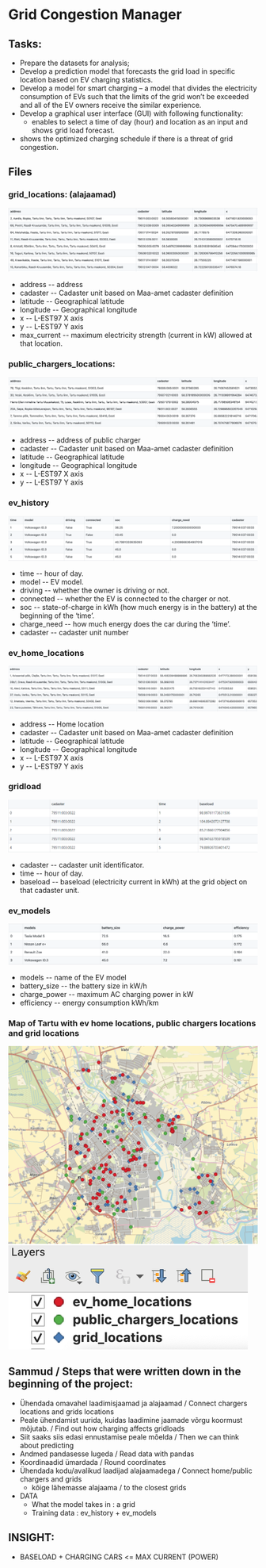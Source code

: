 # Grid Congestion Manager


## Tasks:
 * Prepare the datasets for analysis;
 * Develop a prediction model that forecasts the grid load in specific location based on EV charging statistics.
 * Develop a model for smart charging – a model that divides the electricity consumption of EVs such that the limits of the grid won’t be exceeded and all of the EV owners receive the similar experience.
 * Develop a graphical user interface (GUI) with following functionality: 
   * enables to select a time of day (hour) and location as an input and shows grid load forecast.
 * shows the optimized charging schedule if there is a threat of grid congestion.


## Files
### grid_locations: (alajaamad)
![grid_locations (alajaamad)](https://github.com/ilmaruduste/grid_congestion_manager/blob/main/grid_congestion_data%20pictures/grid_locations.png?raw=true)
  *  address -- address
  *  cadaster -- Cadaster unit based on Maa-amet cadaster definition
  *  latitude -- Geographical latitude
  *  longitude -- Geographical longitude
  *  x -- L-EST97 X axis
  *  y -- L-EST97 Y axis
  *  max_current -- maximum electricity strength (current in kW) allowed at that location. 

### public_chargers_locations:
![public_chargers_locations](https://github.com/ilmaruduste/grid_congestion_manager/blob/main/grid_congestion_data%20pictures/public_chargers_locations.png?raw=true)
  *  address -- address of public charger
  *  cadaster -- Cadaster unit based on Maa-amet cadaster definition
  *  latitude -- Geographical latitude
  *  longitude -- Geographical longitude
  *  x -- L-EST97 X axis
  *  y -- L-EST97 Y axis

### ev_history
![ev_history](https://github.com/ilmaruduste/grid_congestion_manager/blob/main/grid_congestion_data%20pictures/ev_history.png?raw=true)
  *  time -- hour of day.
  *  model -- EV model.
  *  driving -- whether the owner is driving or not.
  *  connected -- whether the EV is connected to the charger or not.
  *  soc -- state-of-charge in kWh (how much energy is in the battery) at the beginning of the ‘time’.
  *  charge_need -- how much energy does the car during the ‘time’. 
  *  cadaster -- cadaster unit number

### ev_home_locations
![ev_home_locations](https://github.com/ilmaruduste/grid_congestion_manager/blob/main/grid_congestion_data%20pictures/ev_home_locations.png?raw=true)
  *  address -- Home location
  *  cadaster -- Cadaster unit based on Maa-amet cadaster definition
  *  latitude -- Geographical latitude
  *  longitude -- Geographical longitude
  *  x -- L-EST97 X axis
  *  y -- L-EST97 Y axis

### gridload
![gridload](https://github.com/ilmaruduste/grid_congestion_manager/blob/main/grid_congestion_data%20pictures/gridload.png?raw=true)
  *  cadaster -- cadaster unit identificator.
  *  time -- hour of day.
  *  baseload -- baseload (electricity current in kWh) at the grid object on that cadaster unit.

### ev_models
![ev_models](https://github.com/ilmaruduste/grid_congestion_manager/blob/main/grid_congestion_data%20pictures/ev_models.png?raw=true)
  *  models -- name of the EV model
  *  battery_size -- the battery size in kW/h
  *  charge_power -- maximum AC charging power in kW
  *  efficiency -- energy consumption kWh/km


### Map of Tartu with ev home locations, public chargers locations and grid locations
![Map of Tartu](https://github.com/ilmaruduste/grid_congestion_manager/blob/main/grid_congestion_data%20pictures/tartu.png?raw=true)
![layers](https://github.com/ilmaruduste/grid_congestion_manager/blob/main/grid_congestion_data%20pictures/layers.png?raw=true)


## Sammud / Steps that were written down in the beginning of the project:

  * Ühendada omavahel laadimisjaamad ja alajaamad / Connect chargers locations and grids locations
  * Peale ühendamist uurida, kuidas laadimine jaamade võrgu koormust mõjutab. / Find out how charging affects gridloads
  * Siit saaks siis edasi ennustamise peale mõelda / Then we can think about predicting
  * Andmed pandasesse lugeda / Read data with pandas
  * Koordinaadid ümardada / Round coordinates
  * Ühendada kodu/avalikud laadijad alajaamadega / Connect home/public chargers and grids
    * kõige lähemasse alajaama / to the closest grids
  * DATA
    * What the model takes in : a grid
    * Training data : ev_history + ev_models


## INSIGHT:

  *  BASELOAD + CHARGING CARS <= MAX CURRENT (POWER)
